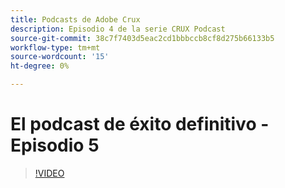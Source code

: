 ```yaml
---
title: Podcasts de Adobe Crux
description: Episodio 4 de la serie CRUX Podcast
source-git-commit: 38c7f7403d5eac2cd1bbbccb8cf8d275b66133b5
workflow-type: tm+mt
source-wordcount: '15'
ht-degree: 0%

---
```


# El podcast de éxito definitivo - Episodio 5

>[!VIDEO](https://video.tv.adobe.com/v/3428867?quality=12learn=on)
